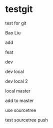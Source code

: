 # testgit
test for git

Bao Liu

add

feat

dev

dev local


dev local 2 

local master



add to master

use sourcetree

test sourcetree push